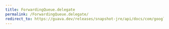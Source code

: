 ```yaml
---
title: ForwardingQueue.delegate
permalink: /ForwardingQueue.delegate/
redirect_to: https://guava.dev/releases/snapshot-jre/api/docs/com/google/common/collect/ForwardingQueue.html#delegate--
---
```

